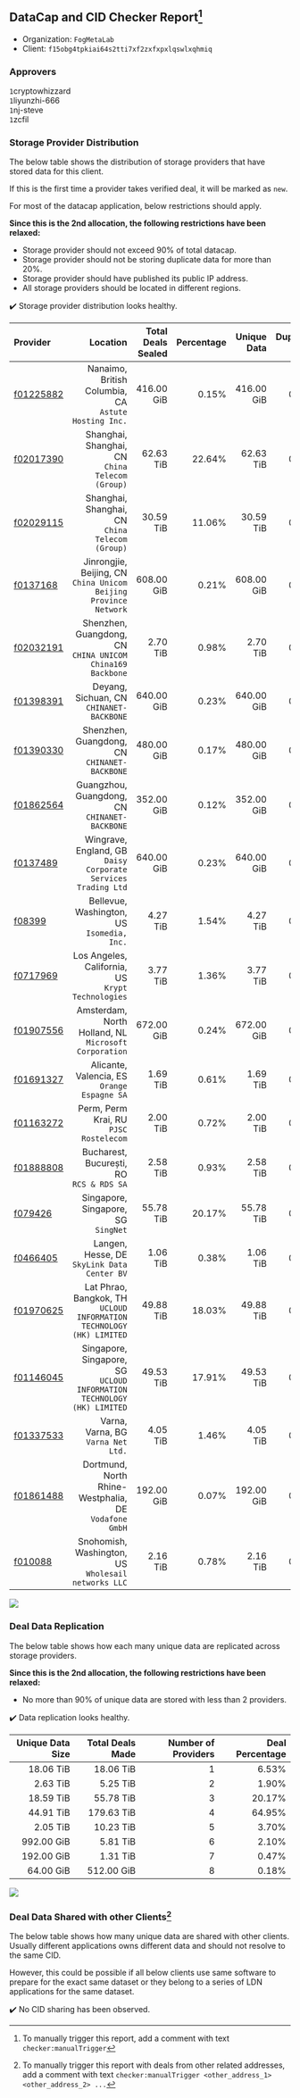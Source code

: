 ## DataCap and CID Checker Report[^1]
 - Organization: `FogMetaLab`
 - Client: `f15obg4tpkiai64s2tti7xf2zxfxpxlqswlxqhmiq`
### Approvers
`1`cryptowhizzard<br/>`1`liyunzhi-666<br/>`1`nj-steve<br/>`1`zcfil

### Storage Provider Distribution
The below table shows the distribution of storage providers that have stored data for this client.

If this is the first time a provider takes verified deal, it will be marked as `new`.

For most of the datacap application, below restrictions should apply.

**Since this is the 2nd allocation, the following restrictions have been relaxed:**
 - Storage provider should not exceed 90% of total datacap.
 - Storage provider should not be storing duplicate data for more than 20%.
 - Storage provider should have published its public IP address.
 - All storage providers should be located in different regions.

✔️ Storage provider distribution looks healthy.

| Provider                                              |                                                                  Location | Total Deals Sealed | Percentage | Unique Data | Duplicate Deals |
| :---------------------------------------------------- | ------------------------------------------------------------------------: | -----------------: | ---------: | ----------: | --------------: |
| [f01225882](https://filfox.info/en/address/f01225882) |                   Nanaimo, British Columbia, CA<br/>`Astute Hosting Inc.` |         416.00 GiB |      0.15% |  416.00 GiB |           0.00% |
| [f02017390](https://filfox.info/en/address/f02017390) |                        Shanghai, Shanghai, CN<br/>`China Telecom (Group)` |          62.63 TiB |     22.64% |   62.63 TiB |           0.00% |
| [f02029115](https://filfox.info/en/address/f02029115) |                        Shanghai, Shanghai, CN<br/>`China Telecom (Group)` |          30.59 TiB |     11.06% |   30.59 TiB |           0.00% |
| [f0137168](https://filfox.info/en/address/f0137168)   |       Jinrongjie, Beijing, CN<br/>`China Unicom Beijing Province Network` |         608.00 GiB |      0.21% |  608.00 GiB |           0.00% |
| [f02032191](https://filfox.info/en/address/f02032191) |              Shenzhen, Guangdong, CN<br/>`CHINA UNICOM China169 Backbone` |           2.70 TiB |      0.98% |    2.70 TiB |           0.00% |
| [f01398391](https://filfox.info/en/address/f01398391) |                               Deyang, Sichuan, CN<br/>`CHINANET-BACKBONE` |         640.00 GiB |      0.23% |  640.00 GiB |           0.00% |
| [f01390330](https://filfox.info/en/address/f01390330) |                           Shenzhen, Guangdong, CN<br/>`CHINANET-BACKBONE` |         480.00 GiB |      0.17% |  480.00 GiB |           0.00% |
| [f01862564](https://filfox.info/en/address/f01862564) |                          Guangzhou, Guangdong, CN<br/>`CHINANET-BACKBONE` |         352.00 GiB |      0.12% |  352.00 GiB |           0.00% |
| [f0137489](https://filfox.info/en/address/f0137489)   |          Wingrave, England, GB<br/>`Daisy Corporate Services Trading Ltd` |         640.00 GiB |      0.23% |  640.00 GiB |           0.00% |
| [f08399](https://filfox.info/en/address/f08399)       |                             Bellevue, Washington, US<br/>`Isomedia, Inc.` |           4.27 TiB |      1.54% |    4.27 TiB |           0.00% |
| [f0717969](https://filfox.info/en/address/f0717969)   |                      Los Angeles, California, US<br/>`Krypt Technologies` |           3.77 TiB |      1.36% |    3.77 TiB |           0.00% |
| [f01907556](https://filfox.info/en/address/f01907556) |                  Amsterdam, North Holland, NL<br/>`Microsoft Corporation` |         672.00 GiB |      0.24% |  672.00 GiB |           0.00% |
| [f01691327](https://filfox.info/en/address/f01691327) |                            Alicante, Valencia, ES<br/>`Orange Espagne SA` |           1.69 TiB |      0.61% |    1.69 TiB |           0.00% |
| [f01163272](https://filfox.info/en/address/f01163272) |                                 Perm, Perm Krai, RU<br/>`PJSC Rostelecom` |           2.00 TiB |      0.72% |    2.00 TiB |           0.00% |
| [f01888808](https://filfox.info/en/address/f01888808) |                               Bucharest, București, RO<br/>`RCS & RDS SA` |           2.58 TiB |      0.93% |    2.58 TiB |           0.00% |
| [f079426](https://filfox.info/en/address/f079426)     |                                    Singapore, Singapore, SG<br/>`SingNet` |          55.78 TiB |     20.17% |   55.78 TiB |           0.00% |
| [f0466405](https://filfox.info/en/address/f0466405)   |                            Langen, Hesse, DE<br/>`SkyLink Data Center BV` |           1.06 TiB |      0.38% |    1.06 TiB |           0.00% |
| [f01970625](https://filfox.info/en/address/f01970625) |   Lat Phrao, Bangkok, TH<br/>`UCLOUD INFORMATION TECHNOLOGY (HK) LIMITED` |          49.88 TiB |     18.03% |   49.88 TiB |           0.00% |
| [f01146045](https://filfox.info/en/address/f01146045) | Singapore, Singapore, SG<br/>`UCLOUD INFORMATION TECHNOLOGY (HK) LIMITED` |          49.53 TiB |     17.91% |   49.53 TiB |           0.00% |
| [f01337533](https://filfox.info/en/address/f01337533) |                                     Varna, Varna, BG<br/>`Varna Net Ltd.` |           4.05 TiB |      1.46% |    4.05 TiB |           0.00% |
| [f01861488](https://filfox.info/en/address/f01861488) |                  Dortmund, North Rhine-Westphalia, DE<br/>`Vodafone GmbH` |         192.00 GiB |      0.07% |  192.00 GiB |           0.00% |
| [f010088](https://filfox.info/en/address/f010088)     |                    Snohomish, Washington, US<br/>`Wholesail networks LLC` |           2.16 TiB |      0.78% |    2.16 TiB |           0.00% |

<img src="https://raw.githubusercontent.com/data-preservation-programs/filplus-checker-assets/main/filecoin-project/filecoin-plus-large-datasets/issues/1619/1686278631216.png"/>

### Deal Data Replication
The below table shows how each many unique data are replicated across storage providers.


**Since this is the 2nd allocation, the following restrictions have been relaxed:**
- No more than 90% of unique data are stored with less than 2 providers.

✔️ Data replication looks healthy.

| Unique Data Size | Total Deals Made | Number of Providers | Deal Percentage |
| ---------------: | ---------------: | ------------------: | --------------: |
|        18.06 TiB |        18.06 TiB |                   1 |           6.53% |
|         2.63 TiB |         5.25 TiB |                   2 |           1.90% |
|        18.59 TiB |        55.78 TiB |                   3 |          20.17% |
|        44.91 TiB |       179.63 TiB |                   4 |          64.95% |
|         2.05 TiB |        10.23 TiB |                   5 |           3.70% |
|       992.00 GiB |         5.81 TiB |                   6 |           2.10% |
|       192.00 GiB |         1.31 TiB |                   7 |           0.47% |
|        64.00 GiB |       512.00 GiB |                   8 |           0.18% |

<img src="https://raw.githubusercontent.com/data-preservation-programs/filplus-checker-assets/main/filecoin-project/filecoin-plus-large-datasets/issues/1619/1686278631861.png"/>

### Deal Data Shared with other Clients[^3]
The below table shows how many unique data are shared with other clients.
Usually different applications owns different data and should not resolve to the same CID.

However, this could be possible if all below clients use same software to prepare for the exact same dataset or they belong to a series of LDN applications for the same dataset.

✔️ No CID sharing has been observed.

[^1]: To manually trigger this report, add a comment with text `checker:manualTrigger`

[^2]: Deals from those addresses are combined into this report as they are specified with `checker:manualTrigger`

[^3]: To manually trigger this report with deals from other related addresses, add a comment with text `checker:manualTrigger <other_address_1> <other_address_2> ...`
